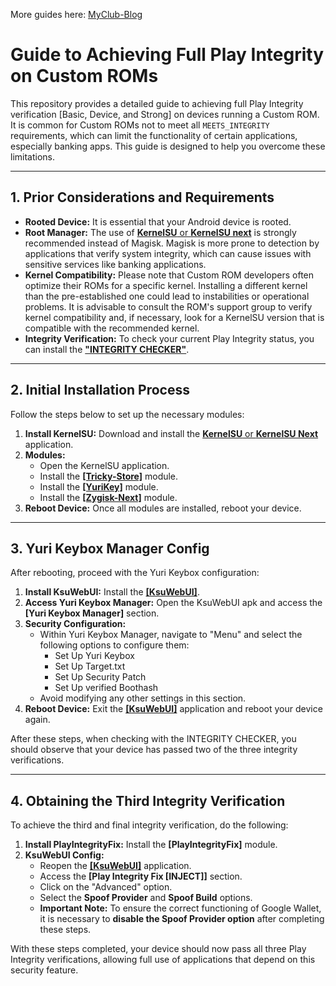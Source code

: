 More guides here: [MyClub-Blog](https://in-myclub.blogspot.com/)

# Guide to Achieving Full Play Integrity on Custom ROMs

This repository provides a detailed guide to achieving full Play Integrity verification [Basic, Device, and Strong] on devices running a Custom ROM. It is common for Custom ROMs not to meet all `MEETS_INTEGRITY` requirements, which can limit the functionality of certain applications, especially banking apps. This guide is designed to help you overcome these limitations.

---

## 1. Prior Considerations and Requirements

* **Rooted Device:** It is essential that your Android device is rooted.
* **Root Manager:** The use of [**KernelSU** or **KernelSU next**](https://github.com/xPhynz/Play-Integrity-for-Custom-ROMs-GUIDE/releases/tag/guide) is strongly recommended instead of Magisk. Magisk is more prone to detection by applications that verify system integrity, which can cause issues with sensitive services like banking applications.
* **Kernel Compatibility:** Please note that Custom ROM developers often optimize their ROMs for a specific kernel. Installing a different kernel than the pre-established one could lead to instabilities or operational problems. It is advisable to consult the ROM's support group to verify kernel compatibility and, if necessary, look for a KernelSU version that is compatible with the recommended kernel.
* **Integrity Verification:** To check your current Play Integrity status, you can install the [**"INTEGRITY CHECKER"**](https://play.google.com/store/apps/details?id=gr.nikolasspyr.integritycheck).

---

## 2. Initial Installation Process

Follow the steps below to set up the necessary modules:

1.  **Install KernelSU:** Download and install the [**KernelSU** or **KernelSU Next**](https://github.com/xPhynz/Play-Integrity-for-Custom-ROMs-GUIDE/releases/tag/guide) application.
2.  **Modules:**
    * Open the KernelSU application.
    * Install the [**[Tricky-Store]**](https://github.com/xPhynz/Play-Integrity-for-Custom-ROMs-GUIDE/releases/tag/guide) module.
    * Install the [**[YuriKey]**](https://github.com/xPhynz/Play-Integrity-for-Custom-ROMs-GUIDE/releases/tag/guide) module.
    * Install the [**[Zygisk-Next]**](https://github.com/xPhynz/Play-Integrity-for-Custom-ROMs-GUIDE/releases/tag/guide) module.
3.  **Reboot Device:** Once all modules are installed, reboot your device.

---

## 3. Yuri Keybox Manager Config

After rebooting, proceed with the Yuri Keybox configuration:

1.  **Install KsuWebUI:** Install the [**[KsuWebUI]**](https://github.com/xPhynz/Play-Integrity-for-Custom-ROMs-GUIDE/releases/tag/guide).
2.  **Access Yuri Keybox Manager:** Open the KsuWebUI apk and access the **[Yuri Keybox Manager]** section.
3.  **Security Configuration:**
    * Within Yuri Keybox Manager, navigate to "Menu" and select the following options to configure them:
        * Set Up Yuri Keybox
        * Set Up Target.txt
        * Set Up Security Patch
        * Set Up verified Boothash
    * Avoid modifying any other settings in this section.
4.  **Reboot Device:** Exit the [**[KsuWebUI]**](https://github.com/xPhynz/Play-Integrity-for-Custom-ROMs-GUIDE/releases/tag/guide) application and reboot your device again.

After these steps, when checking with the INTEGRITY CHECKER, you should observe that your device has passed two of the three integrity verifications.

---

## 4. Obtaining the Third Integrity Verification

To achieve the third and final integrity verification, do the following:

1.  **Install PlayIntegrityFix:** Install the **[PlayIntegrityFix]** module.
2.  **KsuWebUI Config:**
    * Reopen the [**[KsuWebUI]**](https://github.com/xPhynz/Play-Integrity-for-Custom-ROMs-GUIDE/releases/tag/guide) application.
    * Access the **[Play Integrity Fix [INJECT]]** section.
    * Click on the "Advanced" option.
    * Select the **Spoof Provider** and **Spoof Build** options.
    * **Important Note:** To ensure the correct functioning of Google Wallet, it is necessary to **disable the Spoof Provider option** after completing these steps.

With these steps completed, your device should now pass all three Play Integrity verifications, allowing full use of applications that depend on this security feature.
